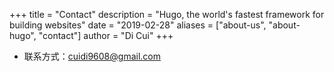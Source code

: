 +++
title = "Contact"
description = "Hugo, the world's fastest framework for building websites"
date = "2019-02-28"
aliases = ["about-us", "about-hugo", "contact"]
author = "Di Cui"
+++

- 联系方式：cuidi9608@gmail.com
